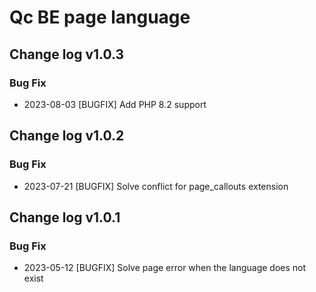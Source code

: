 # Qc BE page language

## Change log v1.0.3
### Bug Fix
- 2023-08-03 [BUGFIX] Add PHP 8.2 support

## Change log v1.0.2
### Bug Fix
- 2023-07-21 [BUGFIX] Solve conflict for page_callouts extension

## Change log v1.0.1
### Bug Fix
- 2023-05-12 [BUGFIX] Solve page error when the language does not exist
